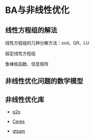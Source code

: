 # BA与非线性优化

## 线性方程组的解法

线性方程组的几种分解方法：svd，QR、LU

超定线性方程组

鲁棒核函数、信息矩阵

## 非线性优化问题的数学模型

## 非线性优化库

- [g2o](../Libraries/optimization.md#g2o)

- [Ceres](../Libraries/optimization.md#Ceres)
- [gtsam](../Libraries/optimization.md#gtsam)

